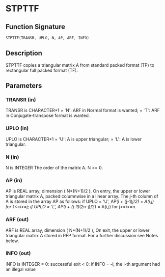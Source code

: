 # STPTTF

## Function Signature

```fortran
STPTTF(TRANSR, UPLO, N, AP, ARF, INFO)
```

## Description


 STPTTF copies a triangular matrix A from standard packed format (TP)
 to rectangular full packed format (TF).

## Parameters

### TRANSR (in)

TRANSR is CHARACTER*1 = 'N': ARF in Normal format is wanted; = 'T': ARF in Conjugate-transpose format is wanted.

### UPLO (in)

UPLO is CHARACTER*1 = 'U': A is upper triangular; = 'L': A is lower triangular.

### N (in)

N is INTEGER The order of the matrix A. N >= 0.

### AP (in)

AP is REAL array, dimension ( N*(N+1)/2 ), On entry, the upper or lower triangular matrix A, packed columnwise in a linear array. The j-th column of A is stored in the array AP as follows: if UPLO = 'U', AP(i + (j-1)*j/2) = A(i,j) for 1<=i<=j; if UPLO = 'L', AP(i + (j-1)*(2n-j)/2) = A(i,j) for j<=i<=n.

### ARF (out)

ARF is REAL array, dimension ( N*(N+1)/2 ), On exit, the upper or lower triangular matrix A stored in RFP format. For a further discussion see Notes below.

### INFO (out)

INFO is INTEGER = 0: successful exit < 0: if INFO = -i, the i-th argument had an illegal value

